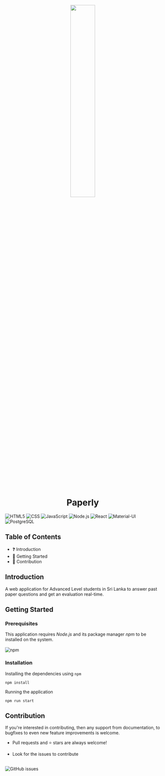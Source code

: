 <p align="center">
<img src="https://raw.githubusercontent.com/IshankaDSenevirathne/Paperly/dev/public/PublicLogo.png" width="40%" align="center" >

</p>

<h1 align="center">
  Paperly
</h1>

![HTML5](https://img.shields.io/badge/-HTML5-333333?style=flat&logo=HTML5)
![CSS](https://img.shields.io/badge/-CSS-333333?style=flat&logo=CSS3&logoColor=1572B6)
![JavaScript](https://img.shields.io/badge/-JavaScript-333333?style=flat&logo=javascript)
![Node.js](https://img.shields.io/badge/-Node.js-333333?style=flat&logo=node.js)
![React](https://img.shields.io/badge/-React-333333?style=flat&logo=react)
![Material-UI](https://img.shields.io/badge/-Material--UI-333333?style=flat&logo=Material-UI&logoColor=0081CB)
![PostgreSQL](https://img.shields.io/badge/-PostgreSQL-333333?style=flat&logo=PostgreSQL&logoColor=336791)

## Table of Contents

- :question: Introduction
- :rocket: Getting Started
- :clap: Contribution

## Introduction

A web application for Advanced Level students in Sri Lanka to answer past paper questions and get an evaluation real-time.

## Getting Started

### Prerequisites

This application requires _Node.js_ and its package manager _npm_ to be installed on the system.
<br></br>
![npm](https://img.shields.io/npm/v/npm?style=plastic) 
### Installation

Installing the dependencies using `npm`

```node
npm install
```

Running the application

```node
npm run start
```

## Contribution

If you're interested in contributing, then any support from documentation, to bugfixes to even new feature improvements is welcome.

- Pull requests and ⭐ stars are always welcome!

- Look for the issues to contribute
<br></br>

![GitHub issues](https://img.shields.io/github/issues/IshankaDSenevirathne/Paperly)
